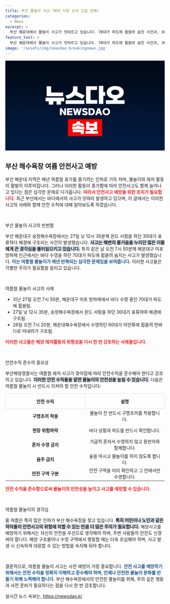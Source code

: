 ```yaml
---
title: 부산 물놀이 사고 70대 사망 소식 긴급 전해!
categories:
  - News
excerpt: >
  부산 해운대에서 물놀이 사고가 잇따르고 있습니다. 70대가 파도에 휩쓸려 숨진 사건과, 30대가 윈드 서핑 중 표류해 구조된 사연이 전해지며 안전 수칙 준수가 강조되고 있습니다.
feature_text: >
  부산 해운대에서 물놀이 사고가 잇따르고 있습니다. 70대가 파도에 휩쓸려 숨진 사건과, 30대가 윈드 서핑 중 표류해 구조된 사연이 전해지며 안전 수칙 준수가 강조되고 있습니다.
image: '/assets/img/newsdao_breakingnews.jpg'
---
```


<p><img src="/assets/img/newsdao_breakingnews.jpg" alt="ontimetimes 속보" /></p>

<h2 data-ke-size="size26">부산 해수욕장 여름 안전사고 예방</h2>

<p data-ke-size="size16">부산 해운대 지역은 매년 여름철 휴가를 즐기려는 인파로 가득 차며, 물놀이와 레저 활동이 활발히 이루어집니다. 그러나 이러한 활동이 증가함에 따라 안전사고도 함께 늘어나고 있다는 점은 심각한 문제로 다가옵니다. <b><span style="color: #ee2323;">따라서 안전사고 예방을 위한 조치가 필요합니다.</span></b> 최근 부산에서는 바다에서의 사고가 잇따라 발생하고 있으며, 이 글에서는 이러한 사고의 사례와 함께 안전 수칙에 대해 알아보도록 하겠습니다.</p>

<p data-ke-size="size16">&nbsp;</p>

<p>부산 물놀이 사고의 빈번함</p>

<p data-ke-size="size16">부산 해운대구 송정해수욕장에서는 27일 낮 12시 35분께 윈드 서핑을 하던 30대가 표류하다 해경에 구조되는 사건이 발생했습니다. <b><span style="background-color: #21538527;">사고는 해변의 즐거움을 누리던 많은 이들에게 큰 경각심을 불러일으키고 있습니다.</span></b> 특히 같은 날 오전 7시 50분께 해운대구 미포 방파제 인근에서는 바다 수영을 하던 70대가 파도에 휩쓸려 숨지는 사고가 발생했습니다. <b><span style="color: #1a5490;">이는 여름철 물놀이가 매년 반복되는 심각한 문제임을 보여줍니다.</span></b> 이러한 사고들은 각별한 주의가 필요함을 알리고 있습니다.</p>

<p data-ke-size="size16">&nbsp;</p>

<p>여름철 물놀이 사고의 사례</p>

<ul>
  <li>지난 27일 오전 7시 50분, 해운대구 미포 방파제에서 바다 수영 중인 70대가 파도에 휩쓸림.</li>
  <li>27일 낮 12시 35분, 송정해수욕장에서 윈드 서핑을 하던 30대가 표류하여 해경에 구조됨.</li>
  <li>26일 오전 7시 20분, 해운대해수욕장에서 수영하던 60대가 이안류에 휩쓸려 먼바다로 떠내려가 구조됨.</li>
</ul>

<p data-ke-size="size16"><b><span style="color: #ee2323;">이러한 사고들은 해양 레저활동의 위험성을 다시 한 번 강조하는 사례들입니다.</span></b></p>

<p data-ke-size="size16">&nbsp;</p>

<p>안전수칙 준수의 중요성</p>

<p data-ke-size="size16">부산해양경찰서는 여름철 레저 사고가 잦아짐에 따라 안전수칙을 준수해야 한다고 강조하고 있습니다. <b><span style="background-color: #21538527;">이러한 안전 수칙들을 알면 물놀이의 안전성을 높일 수 있습니다.</span></b> 다음은 여름철 물놀이 시 반드시 지켜야 할 안전 수칙입니다:</p>

<table style="border-collapse: collapse; width: 100%;">
  <tr>
    <th style="width: 50%; text-align: center; border: 1px solid #dddddd; height: 40px;"><b>안전 수칙</b></th>
    <th style="width: 50%; text-align: center; border: 1px solid #dddddd; height: 40px;"><b>설명</b></th>
  </tr>
  <tr>
    <td style="text-align: center; height: 40px;"><b>구명조끼 착용</b></td>
    <td style="text-align: center; height: 40px;">물놀이 전 반드시 구명조끼를 착용합니다.</td>
  </tr>
  <tr>
    <td style="text-align: center; height: 40px;"><b>현장 위험파악</b></td>
    <td style="text-align: center; height: 40px;">바다 상황과 파도를 반드시 확인합니다.</td>
  </tr>
  <tr>
    <td style="text-align: center; height: 40px;"><b>혼자 수영 금지</b></td>
    <td style="text-align: center; height: 40px;">가급적 혼자서 수영하지 않고 동반자와 함께합니다.</td>
  </tr>
  <tr>
    <td style="text-align: center; height: 40px;"><b>음주 금지</b></td>
    <td style="text-align: center; height: 40px;">술을 마시고 물놀이를 하지 않도록 합니다.</td>
  </tr>
  <tr>
    <td style="text-align: center; height: 40px;"><b>안전 구역 구분</b></td>
    <td style="text-align: center; height: 40px;">안전 구역을 미리 확인하고 그 안에서만 수영합니다.</td>
  </tr>
</table>

<p data-ke-size="size16"><b><span style="color: #ee2323;">안전 수칙을 준수함으로써 물놀이의 안전성을 높이고 사고를 예방할 수 있습니다.</span></b></p>

<p data-ke-size="size16">&nbsp;</p>

<p>여름철 물놀이의 경각심</p>

<p data-ke-size="size16">올 여름은 특히 많은 인파가 부산 해수욕장을 찾고 있습니다. <b><span style="background-color: #21538527;">특히 어린이나 노인과 같은 약자들이 안전사고의 위험에 처할 수 있는 만큼 더 많은 주의가 필요합니다.</span></b> 해양사고를 예방하기 위해서는 자신의 안전을 우선으로 생각해야 하며, 주변 사람들의 안전도 신경 써야 합니다. 해양 구조물이나 수영 구역에서 행동할 때는 더욱 조심해야 하며, 사고 발생 시 신속하게 대응할 수 있는 방법을 숙지해 둬야 합니다.</p>

<p data-ke-size="size16">&nbsp;</p>

<p>결론적으로, 여름철 물놀이 사고는 사전 예방이 가장 중요합니다. <b><span style="color: #1a5490;">안전 사고를 예방하기 위해서는 안전 수칙을 정확히 이해하고 준수해야 하며, 언제나 안전한 물놀이 문화를 만들기 위해 노력해야 합니다.</span></b> 부산 해수욕장에서의 안전한 물놀이를 위해, 주의 깊은 행동과 사전 준비가 필요하다는 점을 다시 한 번 강조합니다.</p></p>
실시간 뉴스 속보는, <a href="https://newsdao.kr" rel="dofollow">https://newsdao.kr</a>


